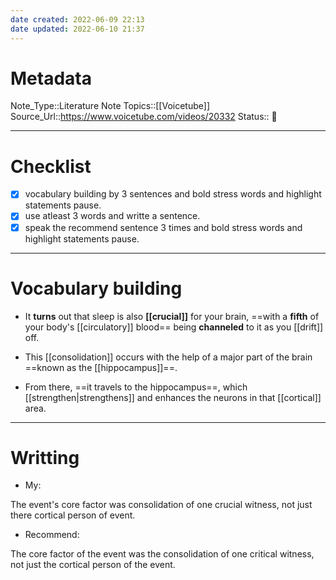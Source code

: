 ```yaml
---
date created: 2022-06-09 22:13
date updated: 2022-06-10 21:37
---
```


# Metadata

Note_Type::Literature Note
Topics::[[Voicetube]]
Source_Url::<https://www.voicetube.com/videos/20332>
Status:: 👶

---

# Checklist

- [x] vocabulary building by 3 sentences and bold stress words and highlight statements pause.
- [x] use atleast 3 words and writte a sentence.
- [x] speak the recommend sentence 3 times and bold stress words and highlight statements pause.

---

# Vocabulary building

- It **turns** out that sleep is also **[[crucial]]** for your brain, ==with a **fifth** of your body's [[circulatory]] blood== being **channeled** to it as you [[drift]] off.

- This [[consolidation]] occurs with the help of a major part of the brain ==known as the [[hippocampus]]==.

- From there, ==it travels to the hippocampus==, which [[strengthen|strengthens]] and enhances the neurons in that [[cortical]] area.

---

# Writting

- My:

The event's core factor was consolidation of one crucial witness, not just there cortical person of event.

- Recommend:

The core factor of the event was the consolidation of one critical witness, not just the cortical person of the event.
